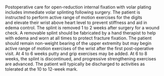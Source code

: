 Postoperative care for open-reduction internal fixation with volar plating includes immediate volar splinting following surgery. The patient is instructed to perform active range of motion exercises for the digits and elevate their wrist above heart level to prevent stiffness and aid in edema control. The splint is removed 1 to 2 weeks after surgery for a wound check. A removable splint should be fabricated by a hand therapist to help with edema and worn at all times to protect fracture fixation. The patient should remain non-weight bearing of the upper extremity but may begin active range of motion exercises of the wrist after the first post-operative visit. At 4 to 6 weeks putty and grip exercises may be added. At 6 to 8 weeks, the splint is discontinued, and progressive strengthening exercises are advanced. The patient will typically be discharged to activities as tolerated at the 10 to 12-week mark.